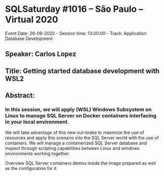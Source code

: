 # SQLSaturday #1016 – São Paulo – Virtual 2020
Event Date: 26-09-2020 - Session time: 13:00:00 - Track: Application  Database Development
## Speaker: Carlos Lopez
## Title: Getting started database development with WSL2
## Abstract:
### In this session, we will apply (WSL) Windows Subsystem on Linux to manage SQL  Server on Docker containers interfacing in your local environment.
We will take advantage of this new out-brake to maximize the use of resources and apply this scenario into the SQL Server world with the use of containers. We will manage a containerized SQL Server database and inspect through scripting capabilities between Linux and windows environments working together.

Overview SQL Server containers demos inside the image prepared as well as the configuration for it.

